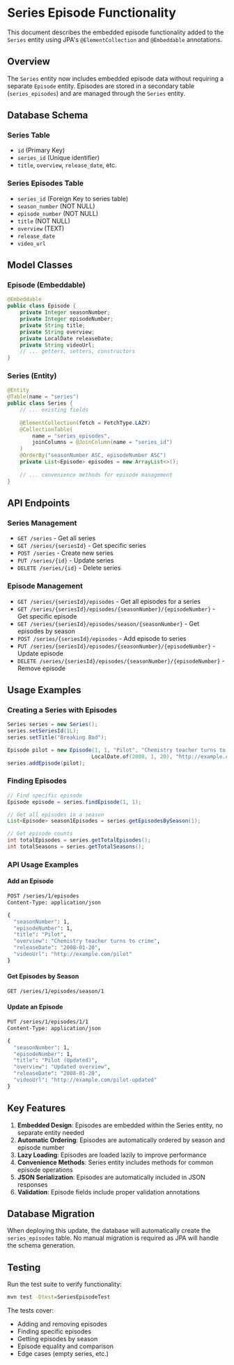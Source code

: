 # Series Episode Functionality

This document describes the embedded episode functionality added to the `Series` entity using JPA's `@ElementCollection` and `@Embeddable` annotations.

## Overview

The `Series` entity now includes embedded episode data without requiring a separate `Episode` entity. Episodes are stored in a secondary table (`series_episodes`) and are managed through the `Series` entity.

## Database Schema

### Series Table
- `id` (Primary Key)
- `series_id` (Unique identifier)
- `title`, `overview`, `release_date`, etc.

### Series Episodes Table
- `series_id` (Foreign Key to series table)
- `season_number` (NOT NULL)
- `episode_number` (NOT NULL)
- `title` (NOT NULL)
- `overview` (TEXT)
- `release_date`
- `video_url`

## Model Classes

### Episode (Embeddable)
```java
@Embeddable
public class Episode {
    private Integer seasonNumber;
    private Integer episodeNumber;
    private String title;
    private String overview;
    private LocalDate releaseDate;
    private String videoUrl;
    // ... getters, setters, constructors
}
```

### Series (Entity)
```java
@Entity
@Table(name = "series")
public class Series {
    // ... existing fields
    
    @ElementCollection(fetch = FetchType.LAZY)
    @CollectionTable(
        name = "series_episodes",
        joinColumns = @JoinColumn(name = "series_id")
    )
    @OrderBy("seasonNumber ASC, episodeNumber ASC")
    private List<Episode> episodes = new ArrayList<>();
    
    // ... convenience methods for episode management
}
```

## API Endpoints

### Series Management
- `GET /series` - Get all series
- `GET /series/{seriesId}` - Get specific series
- `POST /series` - Create new series
- `PUT /series/{id}` - Update series
- `DELETE /series/{id}` - Delete series

### Episode Management
- `GET /series/{seriesId}/episodes` - Get all episodes for a series
- `GET /series/{seriesId}/episodes/{seasonNumber}/{episodeNumber}` - Get specific episode
- `GET /series/{seriesId}/episodes/season/{seasonNumber}` - Get episodes by season
- `POST /series/{seriesId}/episodes` - Add episode to series
- `PUT /series/{seriesId}/episodes/{seasonNumber}/{episodeNumber}` - Update episode
- `DELETE /series/{seriesId}/episodes/{seasonNumber}/{episodeNumber}` - Remove episode

## Usage Examples

### Creating a Series with Episodes
```java
Series series = new Series();
series.setSeriesId(1L);
series.setTitle("Breaking Bad");

Episode pilot = new Episode(1, 1, "Pilot", "Chemistry teacher turns to crime", 
                           LocalDate.of(2008, 1, 20), "http://example.com/pilot");
series.addEpisode(pilot);
```

### Finding Episodes
```java
// Find specific episode
Episode episode = series.findEpisode(1, 1);

// Get all episodes in a season
List<Episode> season1Episodes = series.getEpisodesBySeason(1);

// Get episode counts
int totalEpisodes = series.getTotalEpisodes();
int totalSeasons = series.getTotalSeasons();
```

### API Usage Examples

#### Add an Episode
```bash
POST /series/1/episodes
Content-Type: application/json

{
  "seasonNumber": 1,
  "episodeNumber": 1,
  "title": "Pilot",
  "overview": "Chemistry teacher turns to crime",
  "releaseDate": "2008-01-20",
  "videoUrl": "http://example.com/pilot"
}
```

#### Get Episodes by Season
```bash
GET /series/1/episodes/season/1
```

#### Update an Episode
```bash
PUT /series/1/episodes/1/1
Content-Type: application/json

{
  "seasonNumber": 1,
  "episodeNumber": 1,
  "title": "Pilot (Updated)",
  "overview": "Updated overview",
  "releaseDate": "2008-01-20",
  "videoUrl": "http://example.com/pilot-updated"
}
```

## Key Features

1. **Embedded Design**: Episodes are embedded within the Series entity, no separate entity needed
2. **Automatic Ordering**: Episodes are automatically ordered by season and episode number
3. **Lazy Loading**: Episodes are loaded lazily to improve performance
4. **Convenience Methods**: Series entity includes methods for common episode operations
5. **JSON Serialization**: Episodes are automatically included in JSON responses
6. **Validation**: Episode fields include proper validation annotations

## Database Migration

When deploying this update, the database will automatically create the `series_episodes` table. No manual migration is required as JPA will handle the schema generation.

## Testing

Run the test suite to verify functionality:
```bash
mvn test -Dtest=SeriesEpisodeTest
```

The tests cover:
- Adding and removing episodes
- Finding specific episodes
- Getting episodes by season
- Episode equality and comparison
- Edge cases (empty series, etc.) 